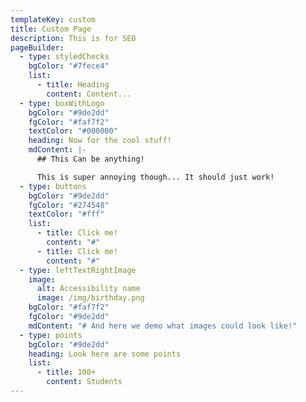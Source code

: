 ```yaml
---
templateKey: custom
title: Custom Page
description: This is for SEO
pageBuilder:
  - type: styledChecks
    bgColor: "#7fece4"
    list:
      - title: Heading
        content: Content...
  - type: boxWithLogo
    bgColor: "#9de2dd"
    fgColor: "#faf7f2"
    textColor: "#000000"
    heading: Now for the cool stuff!
    mdContent: |-
      ## This Can be anything!

      This is super annoying though... It should just work!
  - type: buttons
    bgColor: "#9de2dd"
    fgColor: "#274548"
    textColor: "#fff"
    list:
      - title: Click me!
        content: "#"
      - title: Click me!
        content: "#"
  - type: leftTextRightImage
    image:
      alt: Accessibility name
      image: /img/birthday.png
    bgColor: "#faf7f2"
    fgColor: "#9de2dd"
    mdContent: "# And here we demo what images could look like!"
  - type: points
    bgColor: "#9de2dd"
    heading: Look here are some points
    list:
      - title: 100+
        content: Students
---
```

